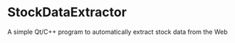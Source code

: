 StockDataExtractor
==================

A simple Qt/C++ program to automatically extract stock data from the Web
